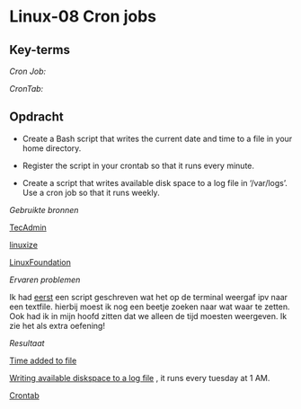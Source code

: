 **Linux-08 Cron jobs**
===

**Key-terms**
---

*Cron Job:* 

*CronTab:*

**Opdracht**
---
- Create a Bash script that writes the current date and time to a file in your home directory.

- Register the script in your crontab so that it runs every minute.

- Create a script that writes available disk space to a log file in ‘/var/logs’. Use a cron job so that it runs weekly.


*Gebruikte bronnen*

[TecAdmin](https://tecadmin.net/get-current-date-and-time-in-bash/#:~:text=Getting%20the%20current%20date%20and%20time%20in%20a%20Bash%20script,in%20any%20format%20you%20like.)

[linuxize](https://linuxize.com/post/bash-write-to-file/)

[LinuxFoundation](https://www.linuxfoundation.org/blog/blog/classic-sysadmin-how-to-check-disk-space-on-linux-from-the-command-line#:~:text=That%20command%20is%20df%20%2DH,your%20system%20(Figure%201))

*Ervaren problemen*

Ik had [eerst](../../../Portfolio%20Zev-Wepster/00_includes/LNX-08/telltime.png)  een script geschreven wat het op de terminal weergaf ipv naar een textfile. hierbij moest ik nog een beetje zoeken naar wat waar te zetten. Ook had ik in mijn hoofd zitten dat we alleen de tijd moesten weergeven. Ik zie het als extra oefening!



*Resultaat*

[Time added to file](../../../Portfolio%20Zev-Wepster/00_includes/LNX-08/timeInfile.png)

[Writing available diskspace to a log file](../../../Portfolio%20Zev-Wepster/00_includes/LNX-08/diskspace.png) , it runs every tuesday at 1 AM.

[Crontab](../../../Portfolio%20Zev-Wepster/00_includes/LNX-08/NANOcronjobs.png)



